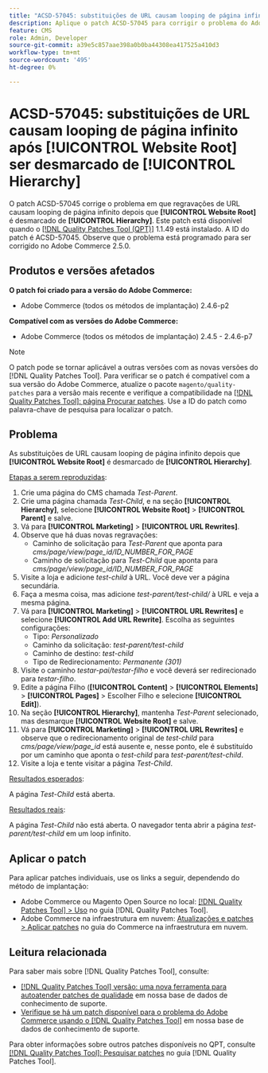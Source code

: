 ```yaml
---
title: "ACSD-57045: substituições de URL causam looping de página infinito após [!UICONTROL Website Root] ser desmarcado de [!UICONTROL Hierarchy]"
description: Aplique o patch ACSD-57045 para corrigir o problema do Adobe Commerce em que substituições de URL causam looping de página infinito depois que [!UICONTROL Website Root] é desmarcado de [!UICONTROL Hierarchy].
feature: CMS
role: Admin, Developer
source-git-commit: a39e5c857aae398a0b0ba44308ea417525a410d3
workflow-type: tm+mt
source-wordcount: '495'
ht-degree: 0%

---
```



# ACSD-57045: substituições de URL causam looping de página infinito após [!UICONTROL Website Root] ser desmarcado de [!UICONTROL Hierarchy]

O patch ACSD-57045 corrige o problema em que regravações de URL causam looping de página infinito depois que **[!UICONTROL Website Root]** é desmarcado de **[!UICONTROL Hierarchy]**. Este patch está disponível quando o [[!DNL Quality Patches Tool (QPT)]](/help/announcements/adobe-commerce-announcements/magento-quality-patches-released-new-tool-to-self-serve-quality-patches.md) 1.1.49 está instalado. A ID do patch é ACSD-57045. Observe que o problema está programado para ser corrigido no Adobe Commerce 2.5.0.

## Produtos e versões afetados

**O patch foi criado para a versão do Adobe Commerce:**

* Adobe Commerce (todos os métodos de implantação) 2.4.6-p2

**Compatível com as versões do Adobe Commerce:**

* Adobe Commerce (todos os métodos de implantação) 2.4.5 - 2.4.6-p7

>[!NOTE]
>
>O patch pode se tornar aplicável a outras versões com as novas versões do [!DNL Quality Patches Tool]. Para verificar se o patch é compatível com a sua versão do Adobe Commerce, atualize o pacote `magento/quality-patches` para a versão mais recente e verifique a compatibilidade na [[!DNL Quality Patches Tool]: página Procurar patches](https://experienceleague.adobe.com/tools/commerce-quality-patches/index.html). Use a ID do patch como palavra-chave de pesquisa para localizar o patch.

## Problema

As substituições de URL causam looping de página infinito depois que **[!UICONTROL Website Root]** é desmarcado de **[!UICONTROL Hierarchy]**.

<u>Etapas a serem reproduzidas</u>:

1. Crie uma página do CMS chamada *Test-Parent*.
1. Crie uma página chamada *Test-Child*, e na seção **[!UICONTROL Hierarchy]**, selecione **[!UICONTROL Website Root]** > **[!UICONTROL Parent]** e salve.
1. Vá para **[!UICONTROL Marketing]** > **[!UICONTROL URL Rewrites]**.
1. Observe que há duas novas regravações:
   * Caminho de solicitação para *Test-Parent* que aponta para *cms/page/view/page_id/ID_NUMBER_FOR_PAGE*
   * Caminho de solicitação para *Test-Child* que aponta para *cms/page/view/page_id/ID_NUMBER_FOR_PAGE*
1. Visite a loja e adicione *test-child* à URL. Você deve ver a página secundária.
1. Faça a mesma coisa, mas adicione *test-parent/test-child/* à URL e veja a mesma página.
1. Vá para **[!UICONTROL Marketing]** > **[!UICONTROL URL Rewrites]** e selecione **[!UICONTROL Add URL Rewrite]**. Escolha as seguintes configurações:
   * Tipo: *Personalizado*
   * Caminho da solicitação: *test-parent/test-child*
   * Caminho de destino: *test-child*
   * Tipo de Redirecionamento: *Permanente (301)*
1. Visite o caminho *testar-pai/testar-filho* e você deverá ser redirecionado para *testar-filho*.
1. Edite a página Filho (**[!UICONTROL Content]** > **[!UICONTROL Elements]** > **[!UICONTROL Pages]** > Escolher Filho e selecione **[!UICONTROL Edit]**).
1. Na seção **[!UICONTROL Hierarchy]**, mantenha *Test-Parent* selecionado, mas desmarque **[!UICONTROL Website Root]** e salve.
1. Vá para **[!UICONTROL Marketing]** > **[!UICONTROL URL Rewrites]** e observe que o redirecionamento original de *test-child* para *cms/page/view/page_id* está ausente e, nesse ponto, ele é substituído por um caminho que aponta o *test-child* para *test-parent/test-child*.
1. Visite a loja e tente visitar a página *Test-Child*.

<u>Resultados esperados</u>:

A página *Test-Child* está aberta.

<u>Resultados reais</u>:

A página *Test-Child* não está aberta. O navegador tenta abrir a página *test-parent/test-child* em um loop infinito.

## Aplicar o patch

Para aplicar patches individuais, use os links a seguir, dependendo do método de implantação:

* Adobe Commerce ou Magento Open Source no local: [[!DNL Quality Patches Tool] > Uso](https://experienceleague.adobe.com/docs/commerce-operations/tools/quality-patches-tool/usage.html) no guia [!DNL Quality Patches Tool].
* Adobe Commerce na infraestrutura em nuvem: [Atualizações e patches > Aplicar patches](https://experienceleague.adobe.com/docs/commerce-cloud-service/user-guide/develop/upgrade/apply-patches.html) no guia do Commerce na infraestrutura em nuvem.

## Leitura relacionada

Para saber mais sobre [!DNL Quality Patches Tool], consulte:

* [[!DNL Quality Patches Tool] versão: uma nova ferramenta para autoatender patches de qualidade](/help/announcements/adobe-commerce-announcements/magento-quality-patches-released-new-tool-to-self-serve-quality-patches.md) em nossa base de dados de conhecimento de suporte.
* [Verifique se há um patch disponível para o problema do Adobe Commerce usando o [!DNL Quality Patches Tool]](/help/support-tools/patches-available-in-qpt-tool/check-patch-for-magento-issue-with-magento-quality-patches.md) em nossa base de dados de conhecimento de suporte.

Para obter informações sobre outros patches disponíveis no QPT, consulte [[!DNL Quality Patches Tool]: Pesquisar patches](https://experienceleague.adobe.com/tools/commerce-quality-patches/index.html) no guia [!DNL Quality Patches Tool].
